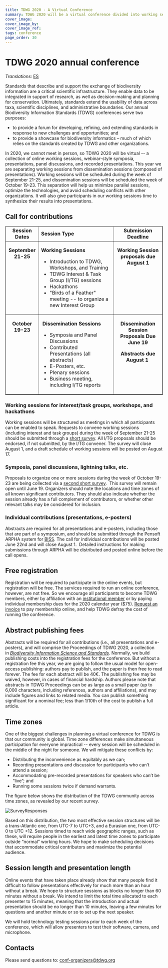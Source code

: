 ```yaml
---
title: TDWG 2020 - A Virtual Conference
summary: TDWG 2020 will be a virtual conference divided into working sessions (Sep 21-25) followed by a second week dedicated to dissemination and sharing (Oct 19-23).
cover_image: 
cover_image_by: 
cover_image_ref: 
tags: conference
page_order: 30
---
```


# TDWG 2020 annual conference

_Translations:_  [ES](./es)

Standards that describe and support the exchange of biodiversity information are a critical scientific infrastructure. They enable data to be integrated in support of research, as well as decision-making and planning for conservation. Ultimately, standards extend the usability of data across taxa, scientific disciplines, and administrative boundaries. Our annual Biodiversity Information Standards (TDWG) conferences serve two purposes: 

* to provide a forum for developing, refining, and extending standards in response to new challenges and opportunities; and
* to provide a showcase for biodiversity informatics – much of which relies on the standards created by TDWG and other organizations.

In 2020, we cannot meet in person, so TDWG 2020 will be virtual -- a collection of online working sessions, webinar-style symposia, presentations, panel discussions, and recorded presentations. This year we are separating working sessions from dissemination sessions (composed of presentations). Working sessions will be scheduled during the week of September 21-25, and dissemination sessions will be scheduled the week of October 19-23. This separation will help us minimize parallel sessions, optimize the technologies, and avoid scheduling conflicts with other organizations. It will also give participants in our working sessions time to synthesize their results into presentations.

## Call for contributions

<table style="border-collapse: collapse;" border="1" cellpadding="6">
<thead>
<tr>
<td style="text-align: center; width: 89px;"><strong>Session Dates</strong></td>
<td style="width: 288px;"><strong>Session Type</strong></td>
<td style="width: 158px; text-align: center;"><strong>Submission Deadline</strong></td>
</tr>
</thead>
<tbody>
<tr>
<td style="vertical-align: top; text-align: center; width: 89px;">
<p><strong>September<br /> 21-25</strong></p>
</td>
<td style="vertical-align: top; width: 288px;">
<p><strong>Working Sessions</strong></p>
<ul>
<li>Introduction to TDWG, Workshops, and Training</li>
<li>TDWG Interest &amp; Task Group (I/TG) sessions</li>
<li>Hackathons</li>
<li>"Birds of a Feather" meeting -- to organize a new Interest Group</li>
</ul>
</td>
<td style="text-align: center; vertical-align: top; width: 158px;">
<p><strong>Working Session proposals due<br />August 1</strong></p>
</td>
</tr>
<tr>
<td style="vertical-align: top; text-align: center; width: 89px;">
<p><strong>October</strong><br /><strong>19-23</strong></p>
</td>
<td style="vertical-align: top; width: 288px;">
<p>&nbsp;<strong>Dissemination Sessions</strong></p>
<ul>
<li>Symposia and Panel Discussions</li>
<li>Contributed Presentations (all abstracts)</li>
<li>E-Posters, etc.</li>
<li>Plenary sessions</li>
<li>Business meeting, including I/TG reports</li>
</ul>
</td>
<td style="text-align: center; vertical-align: top; width: 158px;">
<p><strong>Dissemination Session Proposals Due</strong><br /><strong>June 19</strong></p>
<p><strong>Abstracts due<br />August 1</strong>&nbsp;</p>
</td>
</tr>
</tbody>
</table>

### Working sessions for interest/task groups, workshops, and hackathons

Working sessions will be structured as meetings in which all
participants can be enabled to speak. Requests to convene working
sessions (including interest and task groups) during the week of
September 21-25 should be submitted through a [short
survey](https://www.surveymonkey.com/r/C9723S8).
All I/TG proposals should be endorsed, if not submitted, by the I/TG
convener. The survey will close August 1, and a draft schedule of
working sessions will be posted on August 17.
 

### Symposia, panel discussions, lightning talks, etc.

Proposals to organize one or more sessions during the week of October
19-23 are being collected via a [second short
survey](https://www.surveymonkey.com/r/CQGMG2G). 
This survey will remain open until June 19. Organizers should note the
locations and time zones of all known significant contributors. They
should also indicate whether the session already has a full complement
of contributors, or whether other relevant talks may be considered for
inclusion.
 
### Individual contributions (presentations, e-posters)

Abstracts are required for all presentations and e-posters, including
those that are part of a symposium, and should be submitted through the
Pensoft ARPHA system
for [BISS](https://biss.pensoft.net).
The call for individual contributions will be posted June 22nd and will
close August 1.  Detailed instructions for making submissions through
ARPHA will be distributed and posted online before the call opens.
 

## Free registration

Registration will be required to participate in the online events, but
registration will be free. The services required to run an online
conference, however, are not free. So we encourage all participants to
become TDWG members, either by affiliation with an
[institutional member](/about/membership/#institutional%20members%202020_1) or
by paying individual membership dues for the 2020 calendar year
(\$75). [Request an invoice](mailto:secretariat@tdwg.org) to pay
membership online, and help TDWG defray the cost of running the
conference.
 

## Abstract publishing fees

Abstracts will be required for all contributions (i.e., all
presentations and e-posters), and will comprise the Proceedings of TDWG
2020, a collection in [*Biodiversity Information Science and
Standards*](https://biss.pensoft.net).
Normally, we build publishing costs into the registration fees for the
conference. But without a registration fee this year, we are going to
follow the usual model for open-access publishing: authors pay to
publish, and the paper is then free to read forever. The fee for each
abstract will be 40€. The publishing fee may be waived, however, in
cases of financial hardship. Authors please note that abstracts in TDWG
Proceedings can be as large as a small paper (up to 6,000 characters,
including references, authors and affiliations), and may include figures
and links to related media. You can publish something significant for a
nominal fee; less than 1/10th of the cost to publish a full article.
 

## Time zones

One of the biggest challenges in planning a virtual conference for TDWG is that our community is global. Time zone differences make simultaneous participation for everyone impractical -- every session will be scheduled in the middle of the night for someone. We will mitigate these conflicts by: 

* Distributing the inconvenience as equitably as we can; 
* Recording presentations and discussion for participants who can’t attend a session; 
* Accommodating pre-recorded presentations for speakers who can’t be “live”; and 
* Running some sessions twice if demand warrants. 

The figure below shows the distribution of the TDWG community across time zones, as revealed by our recent survey.

![SurveyResponses](https://static.tdwg.org/conferences/2020/TimeZone_SurveyResponses.png)

Based on this distribution, the two most effective session structures will be a trans-Atlantic one, from UTC-7 to UTC+3, and a Eurasian one, from UTC-0 to UTC +12. Sessions timed to reach wide geographic ranges, such as these, will require people in the earliest and latest time zones to participate outside “normal” working hours. We hope to make scheduling decisions that accommodate critical contributors and maximize the potential audience.

## Session length and presentation length

Online events that have taken place already show that many people find it difficult to follow presentations effectively for much more than an hour without a break. We hope to structure sessions as blocks no longer than 60 minutes without a break. We intend to limit the total time allocated to each presenter to 15 minutes, meaning that the introduction and actual presentation should be no longer than 10 minutes, leaving a few minutes for questions and another minute or so to set up the next speaker. 

We will hold technology testing sessions prior to each week of the conference, which will allow presenters to test their software, camera, and microphone.


## Contacts

Please send questions
to: [conf-organizers@tdwg.org](mailto:conf-organizers@tdwg.org?subject=TDWG%202020)

